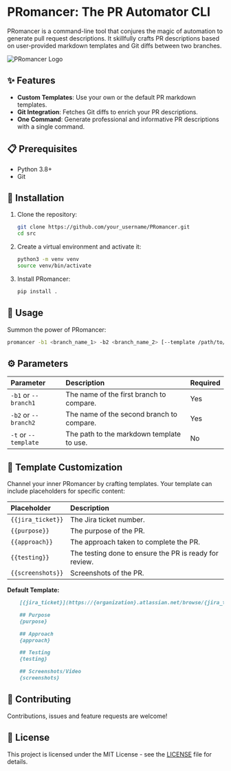# PRomancer: The PR Automator CLI

PRomancer is a command-line tool that conjures the magic of automation to generate pull request descriptions. It
skillfully crafts PR descriptions based on user-provided markdown templates and Git diffs between two branches.

![PRomancer Logo](path_to_logo.png)  <!-- Optionally, if you have a logo or image -->

## ✨ Features

- **Custom Templates**: Use your own or the default PR markdown templates.
- **Git Integration**: Fetches Git diffs to enrich your PR descriptions.
- **One Command**: Generate professional and informative PR descriptions with a single command.

## 📋 Prerequisites

- Python 3.8+
- Git

## 🚀 Installation

1. Clone the repository:
   ```bash
   git clone https://github.com/your_username/PRomancer.git
   cd src
    ```

2. Create a virtual environment and activate it:
   ```bash
   python3 -m venv venv
   source venv/bin/activate
   ```

3. Install PRomancer:
   ```bash
   pip install .
   ```

## 📖 Usage

Summon the power of PRomancer:

```bash
promancer -b1 <branch_name_1> -b2 <branch_name_2> [--template /path/to/your/template.md]
```

## ⚙️ Parameters

| Parameter            | Description                               | Required |
|:---------------------|:------------------------------------------|:---------|
| `-b1` or `--branch1` | The name of the first branch to compare.  | Yes      |
| `-b2` or `--branch2` | The name of the second branch to compare. | Yes      |
| `-t` or `--template` | The path to the markdown template to use. | No       |

## 📄 Template Customization

Channel your inner PRomancer by crafting templates. Your template can include placeholders for specific content:

| Placeholder       | Description                                            |
|:------------------|:-------------------------------------------------------|
| `{{jira_ticket}}` | The Jira ticket number.                                |
| `{{purpose}}`     | The purpose of the PR.                                 |
| `{{approach}}`    | The approach taken to complete the PR.                 |
| `{{testing}}`     | The testing done to ensure the PR is ready for review. |
| `{{screenshots}}` | Screenshots of the PR.                                 |

**Default Template:**

```markdown
    [{jira_ticket}](https://{organization}.atlassian.net/browse/{jira_ticket})

    ## Purpose
    {purpose}

    ## Approach
    {approach}

    ## Testing
    {testing}

    ## Screenshots/Video
    {screenshots}
```

## 🤝 Contributing

Contributions, issues and feature requests are welcome!

## 📝 License

This project is licensed under the MIT License - see the [LICENSE](LICENSE) file for details.
